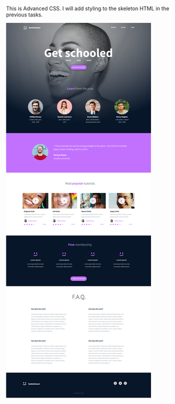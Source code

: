 This is Advanced CSS. I will add styling to the skeleton HTML in the previous tasks.

![The page sample](Homepage.png)  